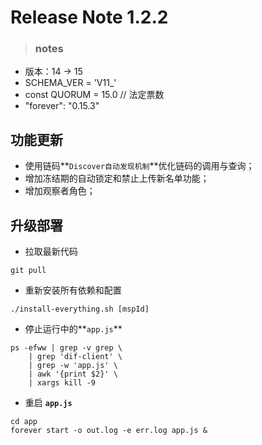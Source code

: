 # Release Note 1.2.2

>### notes

- 版本：14 -> 15
- SCHEMA_VER = 'V11_'
- const QUORUM = 15.0 // 法定票数
- "forever": "0.15.3"

## 功能更新

- 使用链码**`Discover自动发现机制`**优化链码的调用与查询；
- 增加冻结期的自动锁定和禁止上传新名单功能；
- 增加观察者角色；

## 升级部署

- 拉取最新代码

```
git pull
```

- 重新安装所有依赖和配置

```
./install-everything.sh [mspId]
```

- 停止运行中的**`app.js`**

```
ps -efww | grep -v grep \
	| grep 'dif-client' \
	| grep -w 'app.js' \
	| awk '{print $2}' \
	| xargs kill -9
```

- 重启 **`app.js`**

```
cd app
forever start -o out.log -e err.log app.js &
```
